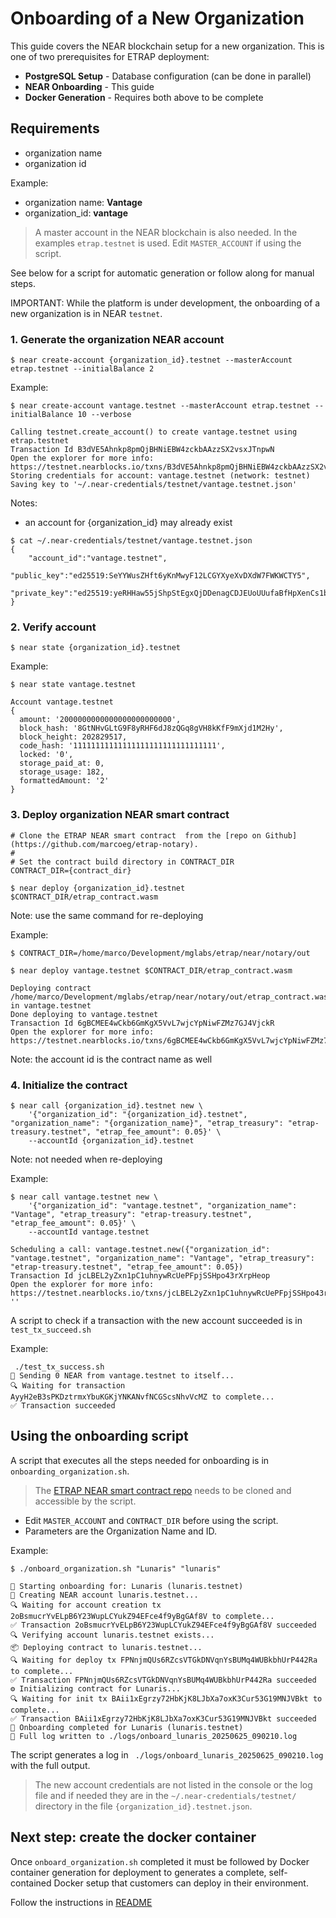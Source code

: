 # Onboarding of a New Organization

This guide covers the NEAR blockchain setup for a new organization. This is one of two prerequisites for ETRAP deployment:

- **PostgreSQL Setup** - Database configuration (can be done in parallel)
- **NEAR Onboarding** - This guide
- **Docker Generation** - Requires both above to be complete

## Requirements

- organization name
- organization id

Example:
- organization name: **Vantage**
- organization_id: **vantage**

>A master account in the NEAR blockchain is also needed. In the examples `etrap.testnet` is used. Edit `MASTER_ACCOUNT` if using the script.

See below for a script for automatic generation or follow along for manual steps.

IMPORTANT: While the platform is under development, the onboarding of a new organization is in NEAR `testnet`.

### 1. Generate the organization NEAR account

```
$ near create-account {organization_id}.testnet --masterAccount etrap.testnet --initialBalance 2
```

Example:

```
$ near create-account vantage.testnet --masterAccount etrap.testnet --initialBalance 10 --verbose

Calling testnet.create_account() to create vantage.testnet using etrap.testnet
Transaction Id B3dVE5Ahnkp8pmQjBHNiEBW4zckbAAzzSX2vsxJTnpwN
Open the explorer for more info: https://testnet.nearblocks.io/txns/B3dVE5Ahnkp8pmQjBHNiEBW4zckbAAzzSX2vsxJTnpwN
Storing credentials for account: vantage.testnet (network: testnet)
Saving key to '~/.near-credentials/testnet/vantage.testnet.json'
```
Notes:
- an account for {organization_id} may already exist
```
$ cat ~/.near-credentials/testnet/vantage.testnet.json 
{
    "account_id":"vantage.testnet",
    "public_key":"ed25519:SeYYWusZHft6yKnMwyF12LCGYXyeXvDXdW7FWKWCTY5",
    "private_key":"ed25519:yeRHHaw55jShpStEgxQjDDenagCDJEUoUUufaBfHpXenCs1bkH9MkozHw6KJaWd3Y84mT6q4xnzbMkkdAT6aoB7"
}
```
### 2. Verify account

```
$ near state {organization_id}.testnet
```

Example:
```
$ near state vantage.testnet

Account vantage.testnet
{
  amount: '2000000000000000000000000',
  block_hash: '8GtNHvGLtG9F8yRHF6dJ8zQGq8gVH8kKfF9mXjd1M2Hy',
  block_height: 202829517,
  code_hash: '11111111111111111111111111111111',
  locked: '0',
  storage_paid_at: 0,
  storage_usage: 182,
  formattedAmount: '2'
}
```

### 3. Deploy organization NEAR smart contract

```
# Clone the ETRAP NEAR smart contract  from the [repo on Github](https://github.com/marcoeg/etrap-notary). 
#
# Set the contract build directory in CONTRACT_DIR
CONTRACT_DIR={contract_dir}
```

```
$ near deploy {organization_id}.testnet $CONTRACT_DIR/etrap_contract.wasm

```
Note: use the same command for re-deploying

Example:
```
$ CONTRACT_DIR=/home/marco/Development/mglabs/etrap/near/notary/out

$ near deploy vantage.testnet $CONTRACT_DIR/etrap_contract.wasm

Deploying contract /home/marco/Development/mglabs/etrap/near/notary/out/etrap_contract.wasm in vantage.testnet
Done deploying to vantage.testnet
Transaction Id 6gBCMEE4wCkb6GmKgX5VvL7wjcYpNiwFZMz7GJ4VjckR
Open the explorer for more info: https://testnet.nearblocks.io/txns/6gBCMEE4wCkb6GmKgX5VvL7wjcYpNiwFZMz7GJ4VjckR

```
Note: the account id is the contract name as well

### 4. Initialize the contract

```
$ near call {organization_id}.testnet new \
    '{"organization_id": "{organization_id}.testnet", "organization_name": "{organization_name}", "etrap_treasury": "etrap-treasury.testnet", "etrap_fee_amount": 0.05}' \
    --accountId {organization_id}.testnet
```
Note: not needed when re-deploying

Example:
```
$ near call vantage.testnet new \
    '{"organization_id": "vantage.testnet", "organization_name": "Vantage", "etrap_treasury": "etrap-treasury.testnet", "etrap_fee_amount": 0.05}' \
    --accountId vantage.testnet

Scheduling a call: vantage.testnet.new({"organization_id": "vantage.testnet", "organization_name": "Vantage", "etrap_treasury": "etrap-treasury.testnet", "etrap_fee_amount": 0.05})
Transaction Id jcLBEL2yZxn1pC1uhnywRcUePFpjSSHpo43rXrpHeop
Open the explorer for more info: https://testnet.nearblocks.io/txns/jcLBEL2yZxn1pC1uhnywRcUePFpjSSHpo43rXrpHeop
''
```
A script to check if a transaction with the new account succeeded is in `test_tx_succeed.sh`

Example:
```
 ./test_tx_success.sh 
🚀 Sending 0 NEAR from vantage.testnet to itself...
🔍 Waiting for transaction AyyH2eB3sPKDztrmxYbuKGKjYNKANvfNCGScsNhvVcMZ to complete...
✅ Transaction succeeded

```

## Using the onboarding script

A script that executes all the steps needed for onboarding is in `onboarding_organization.sh`. 

>The [ETRAP NEAR smart contract repo](https://github.com/marcoeg/etrap-notary) needs to be cloned and accessible by the script. 

- Edit `MASTER_ACCOUNT` and `CONTRACT_DIR` before using the script.
- Parameters are the Organization Name and ID.

Example:
```
$ ./onboard_organization.sh "Lunaris" "lunaris"

🚀 Starting onboarding for: Lunaris (lunaris.testnet)
🔧 Creating NEAR account lunaris.testnet...
🔍 Waiting for account creation tx 2oBsmucrYvELpB6Y23WupLCYukZ94EFce4f9yBgGAf8V to complete...
✅ Transaction 2oBsmucrYvELpB6Y23WupLCYukZ94EFce4f9yBgGAf8V succeeded
🔍 Verifying account lunaris.testnet exists...
📦 Deploying contract to lunaris.testnet...
🔍 Waiting for deploy tx FPNnjmQUs6RZcsVTGkDNVqnYsBUMq4WUBkbhUrP442Ra to complete...
✅ Transaction FPNnjmQUs6RZcsVTGkDNVqnYsBUMq4WUBkbhUrP442Ra succeeded
⚙️ Initializing contract for Lunaris...
🔍 Waiting for init tx BAii1xEgrzy72HbKjK8LJbXa7oxK3Cur53G19MNJVBkt to complete...
✅ Transaction BAii1xEgrzy72HbKjK8LJbXa7oxK3Cur53G19MNJVBkt succeeded
🎉 Onboarding completed for Lunaris (lunaris.testnet)
📄 Full log written to ./logs/onboard_lunaris_20250625_090210.log
```

The script generates a log in ` ./logs/onboard_lunaris_20250625_090210.log` with the full output.

> The new account credentials are not listed in the console or the log file and if needed they are in the `~/.near-credentials/testnet/` directory in the file `{organization_id}.testnet.json`.

## Next step: create the docker container
Once `onboard_organization.sh` completed it must be followed by Docker container generation for deployment
to generates a complete, self-contained Docker setup that customers can deploy in their environment.

Follow the instructions in [README](./docker/README.md)



